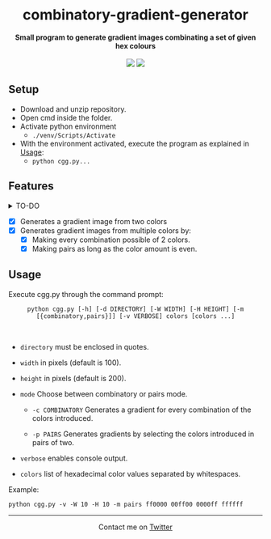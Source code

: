 <h1 align="center">
  combinatory-gradient-generator
</h1>

<p align="center">
  <b>Small program to generate gradient images combinating a set of given hex colours</b><br><br>
  <img src="https://img.shields.io/badge/Project-WIP-orange"> <img src="https://img.shields.io/badge/Documentation-Up%20to%20date-success"><!--<img src="https://img.shields.io/badge/Documentation-Outdated-orange">--> 
</p>

## Setup

- Download and unzip repository.
- Open cmd inside the folder.
- Activate python environment
  - `./venv/Scripts/Activate`
- With the environment activated, execute the program as explained in [Usage](#Usage):
  - `python cgg.py...`

## Features 

<details>
    <summary>TO-DO</summary>
  
- [ ] Option to introduce color list as text file.

</details>

- [x] Generates a gradient image from two colors
- [x] Generates gradient images from multiple colors by:
  - [x] Making every combination possible of 2 colors.
  - [x] Making pairs as long as the color amount is even.

## Usage

Execute cgg.py through the command prompt: <!-- using **Python 3.10 or higher**. -->

<p align="center">
  <code>python cgg.py [-h] [-d DIRECTORY] [-W WIDTH] [-H HEIGHT] [-m [{combinatory,pairs}]] [-v VERBOSE] colors [colors ...]</code>
</p>
<br>

- `directory` must be enclosed in quotes.

- `width` in pixels (default is 100).

- `height` in pixels (default is 200).

- `mode` Choose between combinatory or pairs mode. 

    - `-c COMBINATORY` Generates a gradient for every combination of the colors introduced.
    
    - `-p PAIRS` Generates gradients by selecting the colors introduced in pairs of two.

- `verbose` enables console output.

- `colors` list of hexadecimal color values separated by whitespaces.

Example:

    python cgg.py -v -W 10 -H 10 -m pairs ff0000 00ff00 0000ff ffffff

---
<p align="center">
 Contact me on <a href="https://twitter.com/ChgvCode">Twitter</a>
</p>

